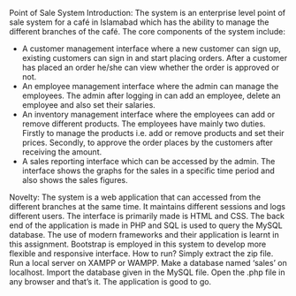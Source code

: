 Point of Sale System
Introduction:
The system is an enterprise level point of sale system for a café in Islamabad which has the ability to manage the different branches of the café. The core components of the system include:

-	A customer management interface where a new customer can sign up, existing customers can sign in and start placing orders. After a customer has placed an order he/she can view whether the order is approved or not. 
-	An employee management interface where the admin can manage the employees. The admin after logging in can add an employee, delete an employee and also set their salaries. 
-	An inventory management interface where the employees can add or remove different products. The employees have mainly two duties. Firstly to manage the products i.e. add or remove products and set their prices. Secondly, to approve the order places by the customers after receiving the amount.
-	A sales reporting interface which can be accessed by the admin. The interface shows the graphs for the sales in a specific time period and also shows the sales figures.

Novelty:
The system is a web application that can accessed from the different branches at the same time. It maintains different sessions and logs different users. The interface is primarily made is HTML and CSS. The back end of the application
is made in PHP and SQL is used to query the MySQL database. 
The use of modern frameworks and their application is learnt in this assignment. Bootstrap is employed in this system to develop more flexible and responsive interface.
How to run? 
Simply extract the zip file. Run a local server on XAMPP or WAMPP. Make a database named ‘sales’ on localhost. Import the database given in the MySQL file. Open the .php file in any browser and that’s it. The application is good to go.

